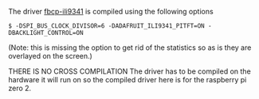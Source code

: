 The driver [fbcp-ili9341](https://github.com/juj/fbcp-ili9341) is compiled using the following options 
```shell
$ -DSPI_BUS_CLOCK_DIVISOR=6 -DADAFRUIT_ILI9341_PITFT=ON -DBACKLIGHT_CONTROL=ON
```
(Note: this is missing the option to get rid of the statistics so as is they are overlayed on the screen.)

THERE IS NO CROSS COMPILATION 
The driver has to be compiled on the hardware it will run on so the compiled driver here is for the raspberry pi zero 2.